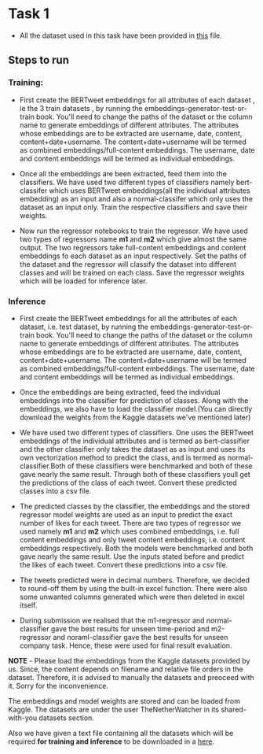 # Task 1

- All the dataset used in this task have been provided in [this](./dataset%20names.txt) file.

## Steps to run 

### Training:

- First create the BERTweet embeddings for all attributes of each dataset , ie the 3 train datasets , by running the  embeddings-generator-test-or-train book.
You'll need to change the paths of the dataset or the column name to generate embeddings of different attributes.
The attributes whose embeddings are to be extracted are username, date, content, content+date+username.
The content+date+username will be termed as combined embeddings/full-content embeddings.
The username, date and content embeddings will be termed as individual embeddings.

- Once all the embeddings are been extracted, feed them into the classifiers.
We have used two different types of classifiers namely bert-classifer which uses BERTweet embeddings(all the individual attributes embedding) as an input and also a normal-classifer which only uses the dataset as an input only. Train the respective classifiers and save their weights.

- Now run the regressor notebooks to train the regressor. We have used two types of regressors name **m1** and **m2** which give almost the same output.
The two regressors take full-content embeddings and content embeddings fo each dataset as an input respectively. Set the paths of the dataset and the regressor will classify the dataset into different classes and will be trained on each class. Save the regressor weights which will be loaded for inference later.

### Inference 

- First create the BERTweet embeddings for all the attributes of each dataset, i.e. test dataset, by running the embeddings-generator-test-or-train book.
You'll need to change the paths of the dataset or the column name to generate embeddings of different attributes.
The attributes whose embeddings are to be extracted are username, date, content, content+date+username.
The content+date+username will be termed as combined embeddings/full-content embeddings.
The username, date and content embeddings will be termed as individual embeddings.

- Once the embeddings are being extracted, feed the individual embeddings into the classifier for prediction of classes. Along with the embeddings, we also have to load the classifier model.(You can directly download the weights from the Kaggle datasets we've mentioned later)

- We have used two different types of classifiers. One uses the BERTweet embeddings of the individual attributes and is termed as bert-classifier and the other classifier only takes the dataset as as input and uses its own vectorization method to predict the class, and is termed as normal-classifier.Both of these classifiers were benchmarked and both of these gave nearly the same result. Through both of these classifiers youll get the predictions of the class of each tweet. Convert these predicted classes into a csv file.

- The predicted classes by the classifier, the embeddings and the stored regressor model weights are used as an input to predict the exact number of likes for each tweet. There are two types of regressor we used namely **m1** and **m2** which uses combined embeddings, i.e. full content embeddings and only tweet content embeddings, i.e. content embeddings respectively. Both the models were benchmarked and both gave nearly the same result. Use the inputs stated before and predict the likes of each tweet. Convert these predictions into a csv file.

- The tweets predicted were in decimal numbers. Therefore, we decided to round-off them by using the built-in excel function.
There were also some unwanted columns generated which were then deleted in excel itself.

- During submission we realised that the m1-regressor and normal-classifier gave the best results for unseen time-period and m2-regressor and noraml-classifier gave the best results for unseen company task. Hence, these were used for final result evaluation.

**NOTE** - Please load the embeddings from the Kaggle datasets provided by us. Since, the content depends on filename and relative file orders in the dataset. Therefore, it is advised to manually the datasets and preoceed with it.
Sorry for the inconvenience.

The embeddings and model weights are stored and can be loaded from Kaggle. The datasets are under the user TheNetherWatcher in its shared-with-you datasets section.

Also we have given a text file containing all the datasets which will be required **for training and inference** to be downloaded in a [here](./dataset%20names.txt).
